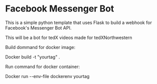 # Facebook Messenger Bot
This is a simple python template that uses Flask to build a webhook for Facebook's Messenger Bot API.

This will be a bot for tedX videos made for tedXNorthwestern

Build dommand for docker image:

Docker build -t "yourtag" .

Run command for docker container:

Docker run --env-file dockerenv yourtag

